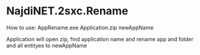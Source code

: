 # NajdiNET.2sxc.Rename

How to use:
AppRename.exe Application.zip newAppName

Application will open zip, find application name and rename app and folder and all entityes to newAppName
